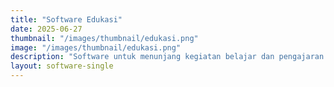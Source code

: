 ```yaml
---
title: "Software Edukasi"
date: 2025-06-27
thumbnail: "/images/thumbnail/edukasi.png"
image: "/images/thumbnail/edukasi.png"
description: "Software untuk menunjang kegiatan belajar dan pengajaran."
layout: software-single
---
```

